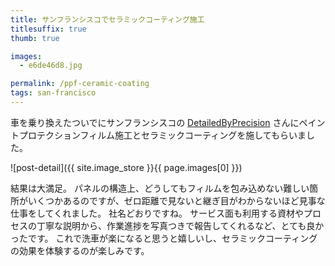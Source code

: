 ```yaml
---
title: サンフランシスコでセラミックコーティング施工
titlesuffix: true
thumb: true

images:
  - e6de46d8.jpg

permalink: /ppf-ceramic-coating
tags: san-francisco
---
```


車を乗り換えたついでにサンフランシスコの [DetailedByPrecision](https://www.yelp.com/biz/detailedbyprecision-san-francisco-3) さんにペイントプロテクションフィルム施工とセラミックコーティングを施してもらいました。

![post-detail]({{ site.image_store }}{{ page.images[0] }})

結果は大満足。
パネルの構造上、どうしてもフィルムを包み込めない難しい箇所がいくつかあるのですが、ゼロ距離で見ないと継ぎ目がわからないほど見事な仕事をしてくれました。
社名どおりですね。
サービス面も利用する資材やプロセスの丁寧な説明から、作業進捗を写真つきで報告してくれるなど、とても良かったです。
これで洗車が楽になると思うと嬉しいし、セラミックコーティングの効果を体験するのが楽しみです。
